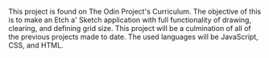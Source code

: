 This project is found on The Odin Project's Curriculum. The objective of this is to make an Etch a' Sketch application with full functionality of drawing, clearing, and defining grid size. This project will be a culmination of all of the previous projects made to date. The used languages will be JavaScript, CSS, and HTML. 